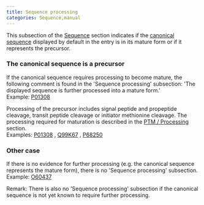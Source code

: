 ```yaml
---
title: Sequence processing
categories: Sequence,manual
---
```


This subsection of the [Sequence](http://www.uniprot.org/help/sequences%5Fsection) section indicates if the [canonical sequence](http://www.uniprot.org/help/canonical%5Fand%5Fisoforms) displayed by default in the entry is in its mature form or if it represents the precursor.

### The canonical sequence is a precursor

If the canonical sequence requires processing to become mature, the following comment is found in the 'Sequence processing' subsection: 'The displayed sequence is further processed into a mature form.'  
Example: [P01308](https://www.uniprot.org/uniprotkb/p01308#sequences)

Processing of the precursor includes signal peptide and propeptide cleavage, transit peptide cleavage or initiator methionine cleavage. The processing required for maturation is described in the [PTM / Processing](http://www.uniprot.org/help/ptm%5Fprocessing%5Fsection) section.  
Examples: [P01308](https://www.uniprot.org/uniprotkb/p01308#ptm%5Fprocessing) , [Q99K67](https://www.uniprot.org/uniprotkb/q99k67#ptm%5Fprocessing) , [P68250](https://www.uniprot.org/uniprotkb/p68250#ptm%5Fprocessing)

### Other case

If there is no evidence for further processing (e.g. the canonical sequence represents the mature form), there is no 'Sequence processing' subsection.  
Example: [O60437](https://www.uniprot.org/uniprotkb/o60437#sequences)

Remark: There is also no 'Sequence processing' subsection if the canonical sequence is not yet known to require further processing.
